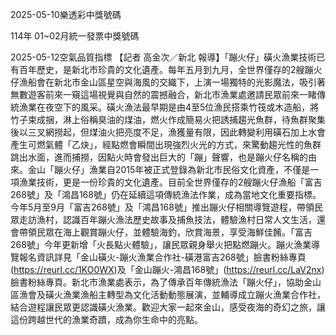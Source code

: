 
2025-05-10樂透彩中獎號碼

                                
114年 01~02月統一發票中獎號碼
                             
2025-05-12空氣品質指標
                              【記者 高金次／新北 報導】「蹦火仔」磺火漁業技術已有百年歷史，是新北市珍貴的文化遺產。每年五月到九月，全世界僅存的2艘蹦火仔漁船會在新北市金山區星空與海風的交織下，上演一場獨特的光影魔法，吸引著無數遊客前來一窺這場視覺與自然的震撼融合，新北市漁業處邀請民眾前來一睹傳統漁業在夜空下的風采。磺火漁法最早期是由4至5位漁民搭乘竹筏或木造船，將竹子束成捆，淋上俗稱臭油的煤油，燃火作成簡易火把誘捕趨光魚群，待魚群聚集後以三叉網撈起，但煤油火把亮度不足，漁獲量有限，因此轉變利用磺石加上水會產生可燃氣體「乙炔」，經點燃會瞬間出現強烈火光的方式，來驚動趨光性的魚群跳出水面，進而捕撈，因點火時會發出巨大的「蹦」聲響，也是蹦火仔名稱的由來。金山「蹦火仔」漁業自2015年被正式登錄為新北市民俗文化資產，不僅是一項漁業技術，更是一份珍貴的文化遺產。目前全世界僅存的2艘蹦火仔漁船「富吉268號」及「鴻昌168號」仍在延續這項傳統漁法作業，成為當地文化重要指標。今年5月至9月「富吉268號」及「鴻昌168號」推出蹦火仔相關導覽遊程，帶領民眾走訪漁村，認識百年蹦火漁法歷史故事及捕魚技法，體驗漁村日常人文生活，還會帶領民眾在海上觀賞蹦火仔，並體驗海釣，欣賞海景，享受海鮮佳餚。「富吉268號」今年更新增「火長點火體驗」，讓民眾親身舉火把點燃蹦火。蹦火漁業導覽報名資訊詳見「金山磺火-蹦火漁業合作社-磺港富吉268號」臉書粉絲專頁(https://reurl.cc/1KO0WX)及「金山蹦火-鴻昌168號」(https://reurl.cc/LaV2nx)臉書粉絲專頁。新北市漁業處表示，為了傳承百年傳統漁法「蹦火仔」，協助金山區漁會及磺火漁業漁船主轉型為文化活動動態展演，並輔導成立蹦火漁業合作社，結合遊程讓民眾更認識磺火漁業。歡迎大家一起來金山，感受夜海的奇幻之旅，讓這份跨越世代的漁業奇蹟，成為你生命中的亮點。